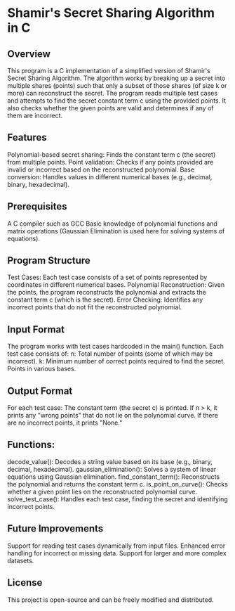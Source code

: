 # Shamir's Secret Sharing Algorithm in C

## Overview
This program is a C implementation of a simplified version of Shamir's Secret Sharing Algorithm. The algorithm works by breaking up a secret into multiple shares (points) such that only a subset of those shares (of size k or more) can reconstruct the secret. The program reads multiple test cases and attempts to find the secret constant term c using the provided points. It also checks whether the given points are valid and determines if any of them are incorrect.

## Features
Polynomial-based secret sharing: Finds the constant term c (the secret) from multiple points.
Point validation: Checks if any points provided are invalid or incorrect based on the reconstructed polynomial.
Base conversion: Handles values in different numerical bases (e.g., decimal, binary, hexadecimal).

## Prerequisites
A C compiler such as GCC
Basic knowledge of polynomial functions and matrix operations (Gaussian Elimination is used here for solving systems of equations).

## Program Structure
Test Cases: Each test case consists of a set of points represented by coordinates in different numerical bases.
Polynomial Reconstruction: Given the points, the program reconstructs the polynomial and extracts the constant term c (which is the secret).
Error Checking: Identifies any incorrect points that do not fit the reconstructed polynomial.

## Input Format
The program works with test cases hardcoded in the main() function. Each test case consists of:
n: Total number of points (some of which may be incorrect).
k: Minimum number of correct points required to find the secret.
Points in various bases.

## Output Format
For each test case:
The constant term (the secret c) is printed.
If n > k, it prints any "wrong points" that do not lie on the polynomial curve. If there are no incorrect points, it prints "None."

## Functions:
decode_value(): Decodes a string value based on its base (e.g., binary, decimal, hexadecimal).
gaussian_elimination(): Solves a system of linear equations using Gaussian elimination.
find_constant_term(): Reconstructs the polynomial and returns the constant term c.
is_point_on_curve(): Checks whether a given point lies on the reconstructed polynomial curve.
solve_test_case(): Handles each test case, finding the secret and identifying incorrect points.

## Future Improvements
Support for reading test cases dynamically from input files.
Enhanced error handling for incorrect or missing data.
Support for larger and more complex datasets.

## License
This project is open-source and can be freely modified and distributed.
